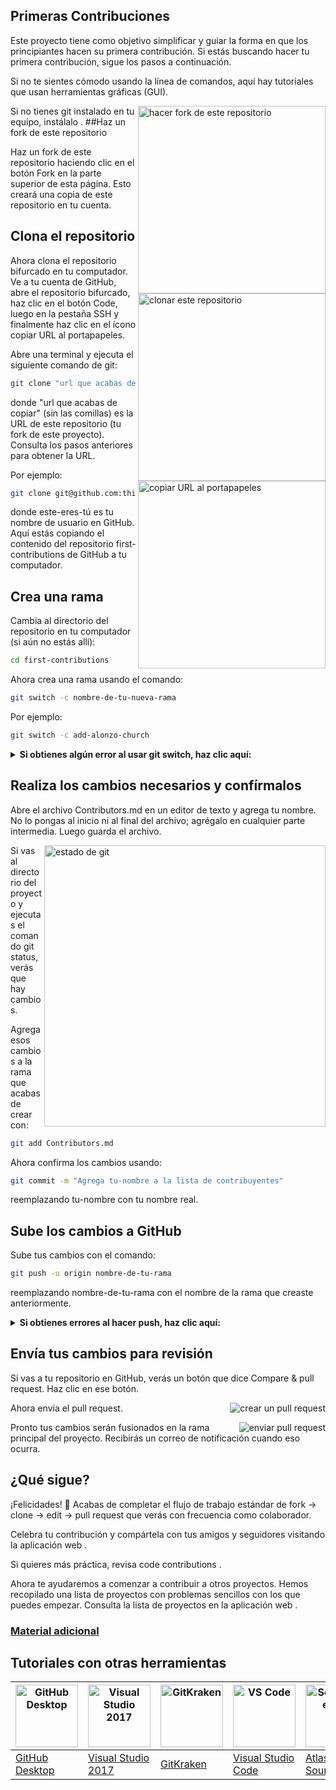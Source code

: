 ## Primeras Contribuciones

Este proyecto tiene como objetivo simplificar y guiar la forma en que los principiantes hacen su primera contribución.
Si estás buscando hacer tu primera contribución, sigue los pasos a continuación.

Si no te sientes cómodo usando la línea de comandos, aquí hay tutoriales que usan herramientas gráficas (GUI).

<img align="right" width="300" src="https://firstcontributions.github.io/assets/Readme/fork.png" alt="hacer fork de este repositorio" />
Si no tienes git instalado en tu equipo, instálalo
.
##Haz un fork de este repositorio

Haz un fork de este repositorio haciendo clic en el botón Fork en la parte superior de esta página.
Esto creará una copia de este repositorio en tu cuenta.

## Clona el repositorio
<img align="right" width="300" src="https://firstcontributions.github.io/assets/Readme/clone.png" alt="clonar este repositorio" />

Ahora clona el repositorio bifurcado en tu computador.
Ve a tu cuenta de GitHub, abre el repositorio bifurcado, haz clic en el botón Code, luego en la pestaña SSH y finalmente haz clic en el ícono copiar URL al portapapeles.

Abre una terminal y ejecuta el siguiente comando de git:


```bash
git clone "url que acabas de copiar"
```
donde "url que acabas de copiar" (sin las comillas) es la URL de este repositorio (tu fork de este proyecto).
Consulta los pasos anteriores para obtener la URL.

<img align="right" width="300" src="https://firstcontributions.github.io/assets/Readme/copy-to-clipboard.png" alt="copiar URL al portapapeles" />

Por ejemplo:


```bash
git clone git@github.com:this-is-you/first-contributions.git
```
donde este-eres-tú es tu nombre de usuario en GitHub.
Aquí estás copiando el contenido del repositorio first-contributions de GitHub a tu computador.

## Crea una rama

Cambia al directorio del repositorio en tu computador (si aún no estás allí):

```bash
cd first-contributions
```
Ahora crea una rama usando el comando:


```bash
git switch -c nombre-de-tu-nueva-rama
```
Por ejemplo:

```bash
git switch -c add-alonzo-church
```
<details> <summary><strong>Si obtienes algún error al usar git switch, haz clic aquí:</strong></summary>

Si aparece el mensaje de error “Git: switch is not a git command. See git –help”, probablemente estés usando una versión antigua de git.

En ese caso, usa este comando en su lugar:

```bash
git checkout -b nombre-de-tu-nueva-rama
```
</details>

## Realiza los cambios necesarios y confírmalos

Abre el archivo Contributors.md en un editor de texto y agrega tu nombre.
No lo pongas al inicio ni al final del archivo; agrégalo en cualquier parte intermedia.
Luego guarda el archivo.

<img align="right" width="450" src="https://firstcontributions.github.io/assets/Readme/git-status.png" alt="estado de git" />

Si vas al directorio del proyecto y ejecutas el comando git status, verás que hay cambios.

Agrega esos cambios a la rama que acabas de crear con:
```bash
git add Contributors.md
```
Ahora confirma los cambios usando:
```bash
git commit -m "Agrega tu-nombre a la lista de contribuyentes"
```
reemplazando tu-nombre con tu nombre real.

## Sube los cambios a GitHub

Sube tus cambios con el comando:

```bash
git push -u origin nombre-de-tu-rama
```
reemplazando nombre-de-tu-rama con el nombre de la rama que creaste anteriormente.

<details> <summary><strong>Si obtienes errores al hacer push, haz clic aquí:</strong></summary>

## Error de autenticación
<pre>remote: Support for password authentication was removed on August 13, 2021. Please use a personal access token instead. remote: Please see https://github.blog/2020-12-15-token-authentication-requirements-for-git-operations/ for more information. fatal: Authentication failed for 'https://github.com/&lt;tu-usuario&gt;/first-contributions.git/'</pre>

Ve al tutorial de GitHub
 sobre cómo generar y configurar una llave SSH en tu cuenta.

También puedes ejecutar git remote -v para verificar tu dirección remota.

Si se ve así:

<pre>origin https://github.com/tu-usuario/tu_repositorio.git (fetch) origin https://github.com/tu-usuario/tu_repositorio.git (push)</pre>

Cámbiala con este comando:
```bash
git remote set-url origin git@github.com:tu-usuario/tu_repositorio.git
```
De lo contrario, seguirás recibiendo solicitudes de usuario y contraseña y obtendrás un error de autenticación.

</details>

## Envía tus cambios para revisión

Si vas a tu repositorio en GitHub, verás un botón que dice Compare & pull request.
Haz clic en ese botón.

<img style="float: right;" src="https://firstcontributions.github.io/assets/Readme/compare-and-pull.png" alt="crear un pull request" />

Ahora envía el pull request.

<img style="float: right;" src="https://firstcontributions.github.io/assets/Readme/submit-pull-request.png" alt="enviar pull request" />

Pronto tus cambios serán fusionados en la rama principal del proyecto.
Recibirás un correo de notificación cuando eso ocurra.

## ¿Qué sigue?

¡Felicidades! 🎉
Acabas de completar el flujo de trabajo estándar de fork → clone → edit → pull request que verás con frecuencia como colaborador.

Celebra tu contribución y compártela con tus amigos y seguidores visitando la aplicación web
.

Si quieres más práctica, revisa code contributions
.

Ahora te ayudaremos a comenzar a contribuir a otros proyectos.
Hemos recopilado una lista de proyectos con problemas sencillos con los que puedes empezar.
Consulta la lista de proyectos en la aplicación web
.


### [Material adicional](docs/additional-material/git_workflow_scenarios/additional-material.md)

## Tutoriales con otras herramientas

| <a href="docs/gui-tool-tutorials/github-desktop-tutorial.md"><img alt="GitHub Desktop" src="https://desktop.github.com/images/desktop-icon.svg" width="100"></a> | <a href="docs/gui-tool-tutorials/github-windows-vs2017-tutorial.md"><img alt="Visual Studio 2017" src="https://upload.wikimedia.org/wikipedia/commons/c/cd/Visual_Studio_2017_Logo.svg" width="100"></a> | <a href="docs/gui-tool-tutorials/gitkraken-tutorial.md"><img alt="GitKraken" src="https://firstcontributions.github.io/assets/gui-tool-tutorials/gitkraken-tutorial/gk-icon.png" width="100"></a> | <a href="docs/gui-tool-tutorials/github-windows-vs-code-tutorial.md"><img alt="VS Code" src="https://upload.wikimedia.org/wikipedia/commons/1/1c/Visual_Studio_Code_1.35_icon.png" width=100></a> | <a href="docs/gui-tool-tutorials/sourcetree-macos-tutorial.md"><img alt="Sourcetree App" src="https://wac-cdn.atlassian.com/dam/jcr:81b15cde-be2e-4f4a-8af7-9436f4a1b431/Sourcetree-icon-blue.svg" width=100></a> | <a href="docs/gui-tool-tutorials/github-windows-intellij-tutorial.md"><img alt="IntelliJ IDEA" src="https://upload.wikimedia.org/wikipedia/commons/thumb/9/9c/IntelliJ_IDEA_Icon.svg/512px-IntelliJ_IDEA_Icon.svg.png" width=100></a> |
| ----------------------------------------------------------------------------------------------------------------------------------------------------------- | --------------------------------------------------------------------------------------------------------------------------------------------------------------------------------------------------- | -------------------------------------------------------------------------------------------------------------------------------------------------------------------------------------------- | -------------------------------------------------------------------------------------------------------------------------------------------------------------------------------------------- | ------------------------------------------------------------------------------------------------------------------------------------------------------------------------------------------------------------ | -------------------------------------------------------------------------------------------------------------------------------------------------------------------------------------------------------------------------------- |
| [GitHub Desktop](docs/gui-tool-tutorials/github-desktop-tutorial.md)                                                                                             | [Visual Studio 2017](docs/gui-tool-tutorials/github-windows-vs2017-tutorial.md)                                                                                                                          | [GitKraken](docs/gui-tool-tutorials/gitkraken-tutorial.md)                                                                                                                                        | [Visual Studio Code](docs/gui-tool-tutorials/github-windows-vs-code-tutorial.md)                                                                                                                  | [Atlassian Sourcetree](docs/gui-tool-tutorials/sourcetree-macos-tutorial.md)                                                                                                                                      | [IntelliJ IDEA](docs/gui-tool-tutorials/github-windows-intellij-tutorial.md)                                                                                                                                                          |

</p>
